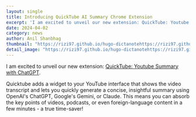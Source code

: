 ```yaml
---
layout: single
title: Introducing QuickTube AI Summary Chrome Extension
excerpt: 'I am excited to unveil our new extension: QuickTube: Youtube Summary with ChatGPT.'
date: 2024-04-02
category: news
author: Anil Shanbhag
thumbnail: "https://rizi97.github.io/hugo-dictanotehttps://rizi97.github.io/hugo-dictanote/assets/img/blog/featured.jpg"
detail_image: "https://rizi97.github.io/hugo-dictanotehttps://rizi97.github.io/hugo-dictanote/assets/img/blog/detail.png"
---
```


I am excited to unveil our new extension: [QuickTube: Youtube Summary with ChatGPT](https://chromewebstore.google.com/detail/youtube-summary-with-chat/leidjgpcaiceoeebkdjfcaeboidcjiea).

Quicktube adds a widget to your YouTube interface that shows the video transcript and lets you quickly generate a concise, insightful summary using OpenAI's ChatGPT, Google's Gemini, or Claude. This means you can absorb the key points of videos, podcasts, or even foreign-language content in a few minutes - a true time-saver!